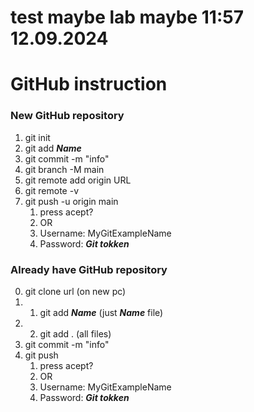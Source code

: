 # test maybe lab maybe 11:57 12.09.2024 
# GitHub instruction


### New GitHub repository
1. git init
2. git add ***Name***
3. git commit -m "info"
4. git branch -M main
5. git remote add origin URL
6. git remote -v
7. git push -u origin main
    1. press acept?
    2. OR
    3. Username: MyGitExampleName
    4. Password: ***Git tokken*** 


### Already have GitHub repository
0. git clone url (on new pc)
1. 1. git add ***Name*** (just ***Name*** file)
1. 2.   git add . (all files)
2. git commit -m "info"
3. git push
    1. press acept?
    2. OR
    3. Username: MyGitExampleName
    4. Password: ***Git tokken***
